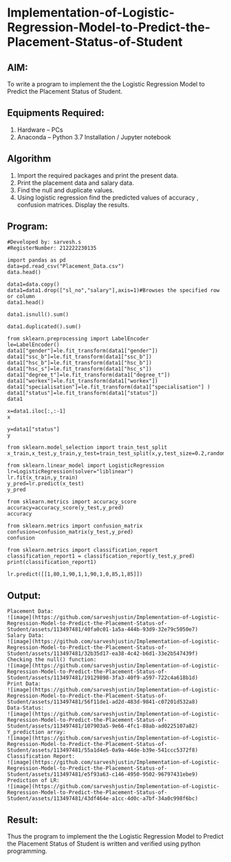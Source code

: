# Implementation-of-Logistic-Regression-Model-to-Predict-the-Placement-Status-of-Student

## AIM:
To write a program to implement the the Logistic Regression Model to Predict the Placement Status of Student.

## Equipments Required:
1. Hardware – PCs
2. Anaconda – Python 3.7 Installation / Jupyter notebook

## Algorithm
1. Import the required packages and print the present data.
2. Print the placement data and salary data. 
3. Find the null and duplicate values.
4. Using logistic regression find the predicted values of accuracy , confusion matrices. Display the results.

## Program:
```
#Developed by: sarvesh.s
#RegisterNumber: 212222230135

import pandas as pd
data=pd.read_csv("Placement_Data.csv")
data.head()

data1=data.copy()
data1=data1.drop(["sl_no","salary"],axis=1)#Browses the specified row or column
data1.head()

data1.isnull().sum()

data1.duplicated().sum()

from sklearn.preprocessing import LabelEncoder
le=LabelEncoder()
data1["gender"]=le.fit_transform(data1["gender"])
data1["ssc_b"]=le.fit_transform(data1["ssc_b"])
data1["hsc_b"]=le.fit_transform(data1["hsc_b"])
data1["hsc_s"]=le.fit_transform(data1["hsc_s"])
data1["degree_t"]=le.fit_transform(data1["degree_t"])
data1["workex"]=le.fit_transform(data1["workex"])
data1["specialisation"]=le.fit_transform(data1["specialisation"] )     
data1["status"]=le.fit_transform(data1["status"])       
data1 

x=data1.iloc[:,:-1]
x

y=data1["status"]
y

from sklearn.model_selection import train_test_split
x_train,x_test,y_train,y_test=train_test_split(x,y,test_size=0.2,random_state=0)

from sklearn.linear_model import LogisticRegression
lr=LogisticRegression(solver="liblinear")
lr.fit(x_train,y_train)
y_pred=lr.predict(x_test)
y_pred

from sklearn.metrics import accuracy_score
accuracy=accuracy_score(y_test,y_pred)
accuracy

from sklearn.metrics import confusion_matrix
confusion=confusion_matrix(y_test,y_pred)
confusion

from sklearn.metrics import classification_report
classification_report1 = classification_report(y_test,y_pred)
print(classification_report1)

lr.predict([[1,80,1,90,1,1,90,1,0,85,1,85]])
```

## Output:
```
Placement Data:
![image](https://github.com/sarveshjustin/Implementation-of-Logistic-Regression-Model-to-Predict-the-Placement-Status-of-Student/assets/113497481/40fa0c01-1a5a-444b-93d9-32e79c5050e7)
Salary Data:
![image](https://github.com/sarveshjustin/Implementation-of-Logistic-Regression-Model-to-Predict-the-Placement-Status-of-Student/assets/113497481/32b35d17-ea38-4c42-b6d1-33e2b547439f)
Checking the null() function:
![image](https://github.com/sarveshjustin/Implementation-of-Logistic-Regression-Model-to-Predict-the-Placement-Status-of-Student/assets/113497481/19129898-3fa3-40f9-a597-722c4a618b1d)
Print Data:
![image](https://github.com/sarveshjustin/Implementation-of-Logistic-Regression-Model-to-Predict-the-Placement-Status-of-Student/assets/113497481/56f11de1-ad2d-483d-9841-c07201d532a8)
Data-Status:
![image](https://github.com/sarveshjustin/Implementation-of-Logistic-Regression-Model-to-Predict-the-Placement-Status-of-Student/assets/113497481/107903a5-9e66-4fc1-88ab-ad0225107a82)
Y_prediction array:
![image](https://github.com/sarveshjustin/Implementation-of-Logistic-Regression-Model-to-Predict-the-Placement-Status-of-Student/assets/113497481/55a1d4e5-0a9a-44de-b39e-541ccc5372f8)
Classification Report:
![image](https://github.com/sarveshjustin/Implementation-of-Logistic-Regression-Model-to-Predict-the-Placement-Status-of-Student/assets/113497481/e5f93a63-c146-4950-9502-96797431ebe9)
Prediction of LR:
![image](https://github.com/sarveshjustin/Implementation-of-Logistic-Regression-Model-to-Predict-the-Placement-Status-of-Student/assets/113497481/43df464e-a1cc-4d0c-a7bf-34a0c998f6bc)
```


## Result:
Thus the program to implement the the Logistic Regression Model to Predict the Placement Status of Student is written and verified using python programming.
